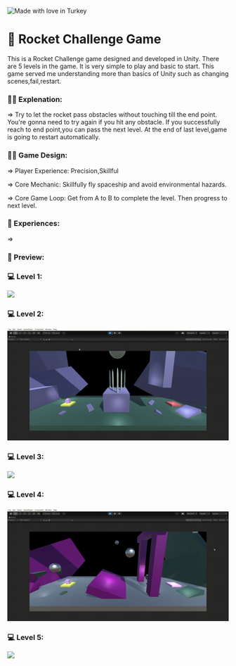 ![Made with love in Turkey](https://madewithlove.now.sh/tr?heart=true&colorA=%23746d6d&template=for-the-badge)

# :rocket: Rocket Challenge Game

This is a Rocket Challenge game designed and developed in Unity. There are 5 levels in the game. It is very simple to play and basic to start. This game served me understanding more than basics of Unity such as changing scenes,fail,restart.

###  :sassy_man: Explenation:

⇒ Try to let the rocket pass obstacles without touching till the end point. You're gonna need to try again if you hit any obstacle. If you successfully reach to end point,you can pass the next level. At the end of last level,game is going to restart automatically.

###  :sassy_man: Game Design:

⇒ Player Experience: Precision,Skillful

⇒ Core Mechanic: Skillfully fly spaceship and avoid environmental hazards.

⇒ Core Game Loop: Get from A to B to complete the level. Then progress to next level.

###  :dart: Experiences:

⇒

### :camera_flash: Preview:

### :computer: Level 1:

![](https://github.com/ahmetbrl38/Rocket-Challenge-Game/blob/main/Preview/ProjectBoost-FirstLevel-PC_-Mac-_-Linux-Standalone-Unity-2020.3.gif)

### :computer: Level 2:

![](https://github.com/ahmetbrl38/Rocket-Challenge-Game/blob/main/Preview/ProjectBoost-SecondLevel-PC_-Mac-_-Linux-Standalone-Unity-2020.3.gif)

### :computer: Level 3:

![](https://github.com/ahmetbrl38/Rocket-Challenge-Game/blob/main/Preview/ProjectBoost-ThirdLevel-PC_-Mac-_-Linux-Standalone-Unity-2020.3.gif)

### :computer: Level 4:

![](https://github.com/ahmetbrl38/Rocket-Challenge-Game/blob/main/Preview/ProjectBoost-FourthLevel-PC_-Mac-_-Linux-Standalone-Unity-2020.3.gif)

### :computer: Level 5:

![](https://github.com/ahmetbrl38/Rocket-Challenge-Game/blob/main/Preview/ProjectBoost-FİfthLevel-PC_-Mac-_-Linux-Standalone-Unity-2020.3.gif)
